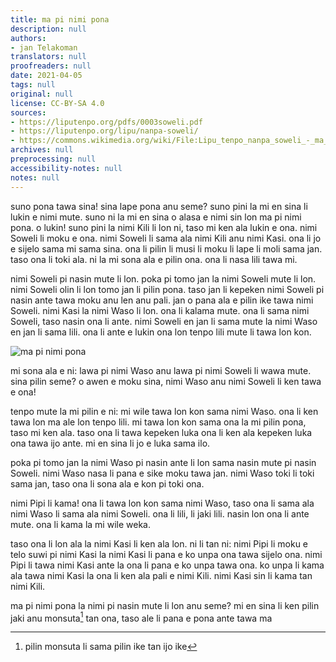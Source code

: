 ```yaml
---
title: ma pi nimi pona
description: null
authors:
- jan Telakoman
translators: null
proofreaders: null
date: 2021-04-05
tags: null
original: null
license: CC-BY-SA 4.0
sources:
- https://liputenpo.org/pdfs/0003soweli.pdf
- https://liputenpo.org/lipu/nanpa-soweli/
- https://commons.wikimedia.org/wiki/File:Lipu_tenpo_nanpa_soweli_-_ma_pi_nimi_pona.png
archives: null
preprocessing: null
accessibility-notes: null
notes: null
---
```


suno pona tawa sina! sina lape pona anu seme? suno pini la mi en sina li lukin e nimi mute. suno ni la mi en sina o alasa e nimi sin lon ma pi nimi pona. o lukin! suno pini la nimi Kili li lon ni, taso mi ken ala lukin e ona. nimi Soweli li moku e ona. nimi Soweli li sama ala nimi Kili anu nimi Kasi. ona li jo e sijelo sama mi sama sina. ona li pilin li musi li moku li lape li moli sama jan. taso ona li toki ala. ni la mi sona ala e pilin ona. ona li nasa lili tawa mi.

nimi Soweli pi nasin mute li lon. poka pi tomo jan la nimi Soweli mute li lon. nimi Soweli olin li lon tomo jan li pilin pona. taso jan li kepeken nimi Soweli pi nasin ante tawa moku anu len anu pali. jan o pana ala e pilin ike tawa nimi Soweli. nimi Kasi la nimi Waso li lon. ona li kalama mute. ona li sama nimi Soweli, taso nasin ona li ante. nimi Soweli en jan li sama mute la nimi Waso en jan li sama lili. ona li ante e lukin ona lon tenpo lili mute li tawa lon kon.

![ma pi nimi pona](https://upload.wikimedia.org/wikipedia/commons/3/33/Lipu_tenpo_nanpa_soweli_-_ma_pi_nimi_pona.png)

mi sona ala e ni: lawa pi nimi Waso anu lawa pi nimi Soweli li wawa mute. sina pilin seme? o awen e moku sina, nimi Waso anu nimi Soweli li ken tawa e ona!

tenpo mute la mi pilin e ni: mi wile tawa lon kon sama nimi Waso. ona li ken tawa lon ma ale lon tenpo lili. mi tawa lon kon sama ona la mi pilin pona, taso mi ken ala. taso ona li tawa kepeken luka ona li ken ala kepeken luka ona tawa ijo ante. mi en sina li jo e luka sama ilo.

poka pi tomo jan la nimi Waso pi nasin ante li lon sama nasin mute pi nasin Soweli. nimi Waso nasa li pana e sike moku tawa jan. nimi Waso toki li toki sama jan, taso ona li sona ala e kon pi toki ona.

nimi Pipi li kama! ona li tawa lon kon sama nimi Waso, taso ona li sama ala nimi Waso li sama ala nimi Soweli. ona li lili, li jaki lili. nasin lon ona li ante mute. ona li kama la mi wile weka.

taso ona li lon ala la nimi Kasi li ken ala lon. ni li tan ni: nimi Pipi li moku e telo suwi pi nimi Kasi la nimi Kasi li pana e ko unpa ona tawa sijelo ona. nimi Pipi li tawa nimi Kasi ante la ona li pana e ko unpa tawa ona. ko unpa li kama ala tawa nimi Kasi la ona li ken ala pali e nimi Kili. nimi Kasi sin li kama tan nimi Kili.

ma pi nimi pona la nimi pi nasin mute li lon anu seme? mi en sina li ken pilin jaki anu monsuta[^1] tan ona, taso ale li pana e pona ante tawa ma

[^1]: pilin monsuta li sama pilin ike tan ijo ike